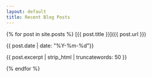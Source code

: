 ```yaml
---
layout: default
title: Recent Blog Posts
---
```


{% for post in site.posts %}
[{{ post.title }}]({{ post.url }})

{{ post.date | date: "%Y-%m-%d"}}

{{ post.excerpt | strip_html | truncatewords: 50 }}

{% endfor %}
